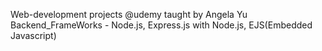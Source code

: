 Web-development projects @udemy taught by Angela Yu Backend_FrameWorks - Node.js, Express.js with Node.js, EJS(Embedded Javascript)
